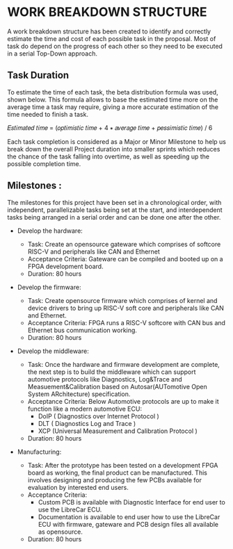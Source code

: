 # WORK BREAKDOWN STRUCTURE

A work breakdown structure has been created to identify and correctly estimate the time and cost of each possible task in the proposal. Most of task do depend on the progress of each other so they need to be executed in a serial Top-Down approach.
 
## Task Duration
To estimate the time of each task, the beta distribution formula was used, shown below. This formula allows to base the estimated time more on the average time a task may require, giving a more accurate estimation of the time needed to finish a task.

𝐸𝑠𝑡𝑖𝑚𝑎𝑡𝑒𝑑 𝑡𝑖𝑚𝑒 = (𝑜𝑝𝑡𝑖𝑚𝑖𝑠𝑡𝑖𝑐 𝑡𝑖𝑚𝑒 + 4 ∗ 𝑎𝑣𝑒𝑟𝑎𝑔𝑒 𝑡𝑖𝑚𝑒 + 𝑝𝑒𝑠𝑠𝑖𝑚𝑖𝑠𝑡𝑖𝑐 𝑡𝑖𝑚𝑒) / 6 

Each task completion is considered as a Major or Minor Milestone to help us break down the overall Project duration into smaller sprints which reduces the chance of the task falling into overtime, as well as speeding up the possible completion time.

## Milestones :
The milestones for this project have been set in a chronological order, with independent, parallelizable tasks being set at the start, and interdependent tasks being arranged in a serial order and can be done one after the other.

* Develop the hardware:
    * Task: Create an opensource gateware which comprises of softcore RISC-V and peripherals like CAN and Ethernet
    * Acceptance Criteria: Gateware can be compiled and booted up on a FPGA development board.
    * Duration: 80 hours

* Develop the firmware:
    * Task: Create opensource firmware which comprises of kernel and device drivers to bring up RISC-V soft core and peripherals like CAN and Ethernet.
    * Acceptance Criteria: FPGA runs a RISC-V softcore with CAN bus and Ethernet bus communication working.
    * Duration: 80 hours

* Develop the middleware:
    * Task: Once the hardware and firmware development are complete, the next step is to build the middleware which can support automotive protocols like Diagnostics, Log&Trace and  Measuement&Calibration based on Autosar(AUTomotive Open System ARchitecture) specification.
    * Acceptance Criteria: Below Automotive protocols are up to make it function like a modern automotive ECU:
	    * DoIP ( Diagnostics over Internet Protocol )
	    * DLT ( Diagnostics Log and Trace ) 
	    * XCP (Universal Measurement and Calibration Protocol )
	* Duration: 80 hours

* Manufacturing:
    * Task: After the prototype has been tested on a development FPGA board as working, the final product can be manufactured. This involves designing and producing the few PCBs available for evaluation by interested end users.
    * Acceptance Criteria:
	    * Custom PCB is available with Diagnostic Interface for end user to use the LibreCar ECU.
	    * Documentation is available to end user how to use the LibreCar ECU with firmware, gateware and PCB design files all available as opensource.
	* Duration: 80 hours
